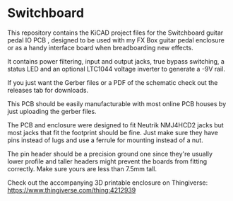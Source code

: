 # Switchboard

This repository contains the KiCAD project files for the Switchboard guitar pedal IO PCB , designed to be used with my FX Box guitar pedal enclosure or as a handy interface board when breadboarding new effects.

It contains power filtering, input and output jacks, true bypass switching, a status LED and an optional LTC1044 voltage inverter to generate a -9V rail.

If you just want the Gerber files or a PDF of the schematic check out the releases tab for downloads.

This PCB should be easily manufacturable with most online PCB houses by just uploading the gerber files.

The PCB and enclosure were designed to fit Neutrik NMJ4HCD2 jacks but most jacks that fit the footprint should be fine. Just make sure they have pins instead of lugs and use a ferrule for mounting instead of a nut.

The pin header should be a precision ground one since they're usually lower profile and taller headers might prevent the boards from fitting correctly. Make sure yours are less than 7.5mm tall.

Check out the accompanying 3D printable enclosure on Thingiverse: https://www.thingiverse.com/thing:4212939
